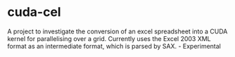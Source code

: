 cuda-cel
========

A project to investigate the conversion of an excel spreadsheet into a CUDA kernel for parallelising over a grid. Currently uses the Excel 2003 XML format as an intermediate format, which is parsed by SAX. - Experimental
